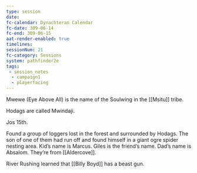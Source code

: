 ```yaml
---
type: session
date: 
fc-calendar: Dynachteran Calendar
fc-date: 309-06-14
fc-end: 309-06-15
aat-render-enabled: true
timelines:
sessionNum: 21
fc-category: Sessions
system: pathfinder2e
tags: 
 - session_notes
  - campaign1
  - playerfacing
---
```

Mwewe (Eye Above All) is the name of the Soulwing in the [[Msitu]] tribe.

Hodags are called Mwindaji.

Jos 15th.

Found a group of loggers lost in the forest and surrounded by Hodags. The son of one of them had run off and found himself in a giant ogre spider nesting area. Kid’s name is Marcus. Giles is the friend’s name. Dad’s name is Absalom. They’re from [[Aldercove]].

River Rushing learned that [[Billy Boyd]] has a beast gun.